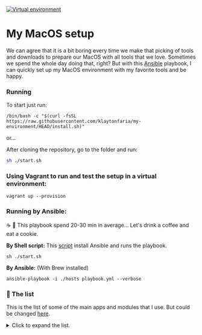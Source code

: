 [![Virtual environment](https://github.com/klaytonfaria/my-environment/workflows/Virtual%20environment/badge.svg?branch=master)](https://github.com/klaytonfaria/my-environment/actions)

# My MacOS setup

We can agree that it is a bit boring every time we make that picking of tools and downloads to prepare our MacOS with all tools that we love. Sometimes we spend the whole day doing that, right? But with this [Ansible](https://www.ansible.com/) playbook, I can quickly set up my MacOS environment with my favorite tools and be happy.

### Running

To start just run:
```shell
/bin/bash -c "$(curl -fsSL https://raw.githubusercontent.com/klaytonfaria/my-environment/HEAD/install.sh)"
```
or...

After cloning the repository, go to the folder and run:
```sh
sh ./start.sh
```

### Using Vagrant to run and test the setup in a virtual environment:
```
vagrant up --provision
```

### Running by Ansible:
☕️ 🍪 This playbook spend 20-30 min in average... Let's drink a coffee and eat a cookie.

**By Shell script:**
This [script](https://github.com/klaytonfaria/my-environment/blob/master/start.sh) install Ansible and runs the playbook.
```
sh ./start.sh
```

**By Ansible:**
(With Brew installed)
```
ansible-playbook -i ./hosts playbook.yml --verbose
```


### 📜 The list
This is the list of some of the main apps and modules that I use. But could be changed [here](https://raw.githubusercontent.com/klaytonfaria/my-environment/master/roles/setup/vars/main.yml).

<details>
  <summary>Click to expand the list.</summary>

#### Global Node modules

  - vtop
  - webpack
  - chance-cli
  - chance
  - eslint
  - commitizen
  - gnomon
  - lerna
  - moro
  - nodemon
  - npm-check-updates
  - spaceship-prompt
  - typescript


#### Homebrew Formulae

  - ack
  - apktool
  - bat
  - ccat
  - ctop
  - cmatrix
  - fzf
  - git
  - gti
  - highlight
  - jq
  - node
  - pidcat
  - pngquant
  - python3
  - reattach-to-user-namespace
  - tmux
  - tokei
  - translate-shell
  - tree
  - vim
  - yarn
  - yarn-completion
  - zplug
  - zsh
  - zsh-completions

#### Cask applications

  - 1password
  - alfred
  - caffeine
  - discord
  - docker
  - figma
  - flutter
  - evernote
  - fork
  - grammarly
  - google-chrome
  - imageoptim
  - insomnia
  - iterm2
  - jetbrains-toolbox
  - miro
  - nmap
  - obsidian
  - pocket-casts
  - setapp
  - skype
  - slack
  - spectacle
  - spotify
  - telegram
  - ticktick
  - visual-studio-code-insiders
  - zoom

</details>
